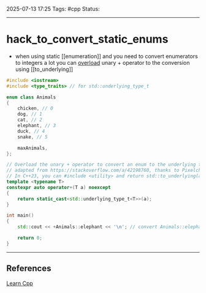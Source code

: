 
2025-07-13 17:25
Tags: #cpp
Status:

---
# hack_to_convert_static_enums
- when using static [[enumeration]] and you need to convert enumerators to integers a lot you can [overload](overloading) unary + operator to the conversion using [[to_underlying]]
```cpp
#include <iostream>
#include <type_traits> // for std::underlying_type_t

enum class Animals
{
    chicken, // 0
    dog, // 1
    cat, // 2
    elephant, // 3
    duck, // 4
    snake, // 5

    maxAnimals,
};

// Overload the unary + operator to convert an enum to the underlying type
// adapted from https://stackoverflow.com/a/42198760, thanks to Pixelchemist for the idea
// In C++23, you can #include <utility> and return std::to_underlying(a) instead
template <typename T>
constexpr auto operator+(T a) noexcept
{
    return static_cast<std::underlying_type_t<T>>(a);
}

int main()
{
    std::cout << +Animals::elephant << '\n'; // convert Animals::elephant to an integer using unary operator+

    return 0;
}
```


---
## References
[Learn Cpp](https://www.learncpp.com/cpp-tutorial/scoped-enumerations-enum-classes/)


